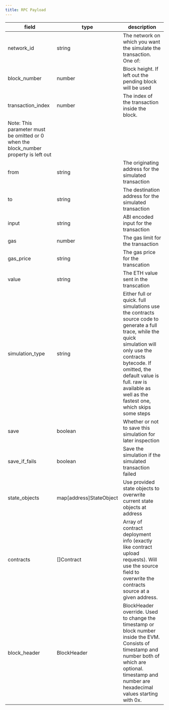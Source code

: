 ```yaml
---
title: RPC Payload
---
```



| **field**                                                                            | **type**                | **description**                                                                                                                                                                                                                                                            |
|--------------------------------------------------------------------------------------|-------------------------|----------------------------------------------------------------------------------------------------------------------------------------------------------------------------------------------------------------------------------------------------------------------------|
| network_id                                                                           | string                  | The network on which you want the simulate the transaction. One of:                                                                                                                                                                                                        |
| block_number                                                                         | number                  | Block height. If left out the pending block will be used                                                                                                                                                                                                                   |
| transaction_index                                                                    | number                  | The index of the transaction inside the block.                                                                                                                                                                                                                             |
| Note: This parameter must be omitted or 0 when the block_number property is left out |                         |                                                                                                                                                                                                                                                                            |
| from                                                                                 | string                  | The originating address for the simulated transaction                                                                                                                                                                                                                      |
| to                                                                                   | string                  | The destination address for the simulated transaction                                                                                                                                                                                                                      |
| input                                                                                | string                  | ABI encoded input for the transaction                                                                                                                                                                                                                                      |
| gas                                                                                  | number                  | The gas limit for the transaction                                                                                                                                                                                                                                          |
| gas_price                                                                            | string                  | The gas price for the transcation                                                                                                                                                                                                                                          |
| value                                                                                | string                  | The ETH value sent in the transcation                                                                                                                                                                                                                                      |
| simulation_type                                                                      | string                  | Either full or quick. full simulations use the contracts source code to generate a full trace, while the quick simulation will only use the contracts bytecode. If omitted, the default value is full. raw is available as well as the fastest one, which skips some steps |
| save                                                                                 | boolean                 | Whether or not to save this simulation for later inspection                                                                                                                                                                                                                |
| save_if_fails                                                                        | boolean                 | Save the simulation if the simulated transaction failed                                                                                                                                                                                                                    |
| state_objects                                                                        | map[address]StateObject | Use provided state objects to overwrite current state objects at address                                                                                                                                                                                                   |
| contracts                                                                            | []Contract              | Array of contract deployment info (exactly like contract upload requests). Will use the source field to overwrite the contracts source at a given address.                                                                                                                 |
| block_header                                                                         | BlockHeader             | BlockHeader override. Used to change the timestamp or block number inside the EVM. Consists of timestamp and number both of which are optional. timestamp and number are hexadecimal values starting with 0x.                                                              |